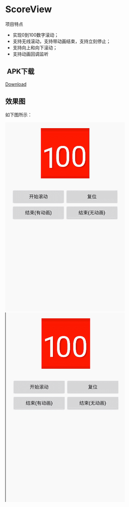 # ScoreView

项目特点
* 实现0到100数字滚动；
* 支持无线滚动，支持带动画结束，支持立刻停止；
* 支持向上和向下滚动；
* 支持动画回调监听


##  APK下载
[Download](https://github.com/linuxjava/ScoreViewHundred/raw/master/apk/app-debug.apk)

## 效果图
如下图所示：

![image](https://github.com/linuxjava/ScoreViewHundred/raw/master/gif/1.gif)
![image](https://github.com/linuxjava/ScoreViewHundred/raw/master/gif/2.gif)

